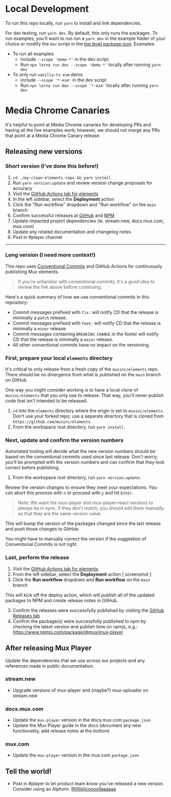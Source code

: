 # Local Development

To run this repo locally, run `yarn` to install and link dependencies.

For dev testing, run `yarn dev`. By default, this only runs the packages.
To run examples, you'll want to run run a `yarn dev` in the example folder of your choice or modify the `dev` script in the [top level package.json](./package.json).
Examples:

- To run all examples
  - include `--scope 'demo-*'` in the dev script
  - Run `npx lerna run dev --scope 'demo-*'` locally after running `yarn dev`
- To only run `vanilla-ts-esm` demo
  - include `--scope '*-esm'` in the dev script
  - Run `npx lerna run dev --scope '*-esm'` locally after running `yarn dev`

# Media Chrome Canaries

It's helpful to point at Media Chrome canaries for developing PRs and having all the live examples work; however, we should not merge any PRs that point at a Media Chrome Canary release.

## Releasing new versions

### Short version (I've done this before!)
1. `cd ./my-clean-elements-repo && yarn install`
2. Run `yarn version:update` and review version change proposals for accuracy
3. Visit the [GitHub Actions tab for elements](https://github.com/muxinc/elements/actions)
4. In the left sidebar, select the **Deployment** action
5. Click the "Run workflow" dropdown and "Run workflow" on the `main` branch
6. Confirm successful releases at [GitHub](https://github.com/muxinc/elements/releases) and [NPM](https://www.npmjs.com/package/@mux/mux-player)
7. Update impacted project dependencies (ie. stream.new, docs.mux.com, mux.com)
8. Update any related documentation and changelog notes
9. Post in #player channel
---
### Long version (I need more context!)

This repo uses [Conventional Commits](https://www.conventionalcommits.org/en/v1.0.0/)
and GitHub Actions for continuously publishing Mux elements.

> If you're unfamiliar with conventional commits, it's a good idea to review the link above before continuing.

Here's a quick summary of how we use conventional commits in this repository:

- Commit messages prefixed with `fix:` will notify CD that the release is minimally a `patch` release.
- Commit messages prefixed with `feat:` will notify CD that the release is minimally a `minor` release.
- Commit messages containing `BREAKING CHANGE` in the footer will notify CD that the release is minimally a `major` release.
- All other conventional commits have no impact on the versioning.

### First, prepare your local `elements` directory

It's critical to only release from a fresh copy of the `muxinc/elements` repo. There should be no divergence from what is published on the `main` branch on GitHub.

One way you might consider working is to have a local clone of `muxinc/elements` that you only use to release. That way, you'll never publish code that isn't intended to be released.

1. `cd` into the `elements` directory where the origin is set to `muxinc/elements`. Don't use your forked repo; use a separate directory that is cloned from `https://github.com/muxinc/elements`.
2. From the workspace root directory, run `yarn install`.

### Next, update and confirm the version numbers

Automated tooling will decide what the new version numbers should be based on the conventional commits used since last release. Don't worry; you'll be prompted with the version numbers and can confirm that they look correct before publishing.

1. From the workspace root directory, run `yarn version:update`.

Review the version changes to ensure they meet your expectations. You can abort this process with `n` or proceed with `y` and hit `Enter`.

> Note: We want the mux-player and mux-player-react versions to always be in sync. If they don't match, you should edit them manually so that they are the same version value.

   This will bump the version of the packages changed since the last release and push those changes to GitHub.
   <!-- discuss this next line in an OE eng sync mtg -->
   You might have to manually correct the version if the suggestion of Conventional Commits is not right.

### Last, perform the release

1. Visit the [GitHub Actions tab for elements](https://github.com/muxinc/elements/actions)
2. From the left sidebar, select the **Deployment** action
[ screenshot ]
2. Click the **Run workflow** dropdown and **Run workflow** on the `main` branch

This will kick off the deploy action, which will publish all of the updated packages to NPM and create release notes in GitHub.

3. Confirm the releases were successfully published by visiting the [GitHub Releases tab](https://github.com/muxinc/elements/releases)
4. Confirm the package(s) were successfully published to npm by checking the latest version and publish time on npmjs, e.g.: https://www.npmjs.com/package/@mux/mux-player

## After releasing Mux Player

Update the dependencies that we use across our projects and any references made in public documentation.

### stream.new
- Upgrade versions of mux-player and (maybe?) mux-uploader on stream.new
### docs.mux.com
- Update the `mux-player` version in the docs.mux.com `package.json`
- Update the Mux Player guide in the docs (document any new functionality, add release notes at the bottom)

### mux.com
- Update the `mux-player` version in the mux.com `package.json`
## Tell the world!
- Post in #player to let product team know you've released a new version. Consider using an Alphorn. [RIIIIIiiiiicoooollaaaaaa](https://en.wikipedia.org/wiki/Alphorn)